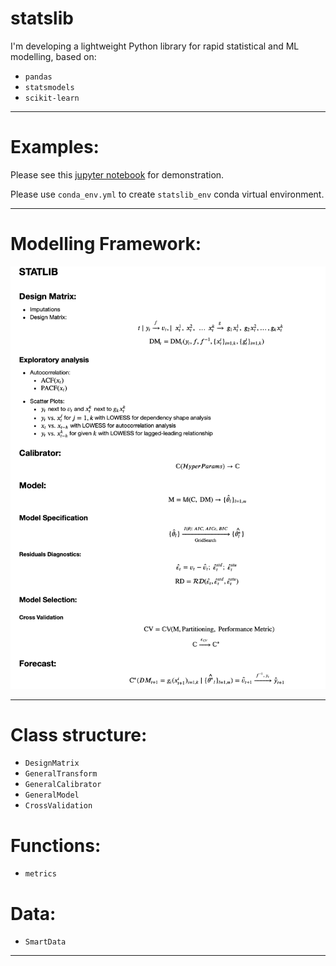 # statslib
I'm developing a lightweight Python library for rapid statistical and ML modelling, based on:
* `pandas`
* `statsmodels`
* `scikit-learn`

***
# Examples:

Please see this [jupyter notebook](https://nbviewer.jupyter.org/github/ashubertt/statslib/blob/main/docs/Statslib%20Demo.ipynb) for demonstration. 

Please use `conda_env.yml` to create `statslib_env` conda virtual environment.

***
# Modelling Framework:

![alt text](docs/Modelling_Framework.png)

***
# Class structure:
* `DesignMatrix`
* `GeneralTransform`  
* `GeneralCalibrator`
* `GeneralModel`
* `CrossValidation`


# Functions:
* `metrics`

# Data:
* `SmartData`

***

